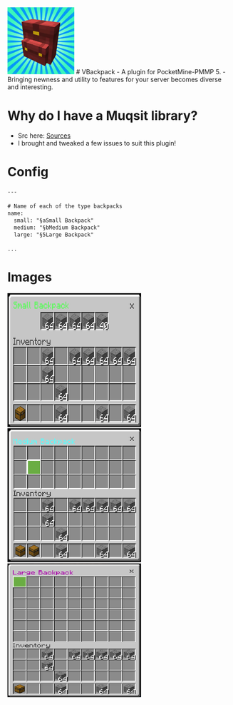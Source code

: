 <img src="https://github.com/VennDev/VBackpack/blob/main/icon.png" alt="VBackpack" height="150" width="150" />
# VBackpack
- A plugin for PocketMine-PMMP 5.
- Bringing newness and utility to features for your server becomes diverse and interesting.

# Why do I have a Muqsit library?
- Src here: [Sources](https://github.com/Muqsit/InvMenu)
- I brought and tweaked a few issues to suit this plugin!

# Config
```config
---

# Name of each of the type backpacks
name:
  small: "§aSmall Backpack"
  medium: "§bMedium Backpack"
  large: "§5Large Backpack"

...
```

# Images
<img src="https://github.com/VennDev/VBackpack/blob/main/images/small.png" alt="VBackpack" height="300" width="300" />
<img src="https://github.com/VennDev/VBackpack/blob/main/images/medium.png" alt="VBackpack" height="300" width="300" />
<img src="https://github.com/VennDev/VBackpack/blob/main/images/large.png" alt="VBackpack" height="300" width="300" />
